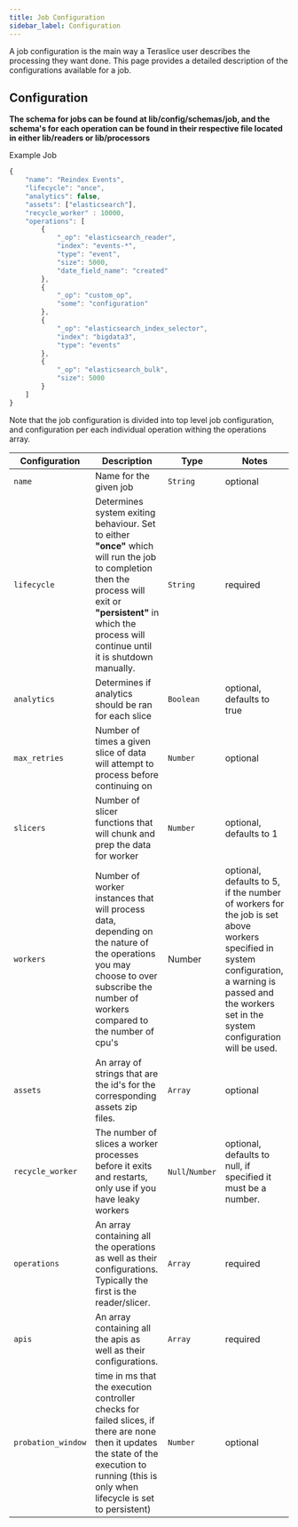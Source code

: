 ```yaml
---
title: Job Configuration
sidebar_label: Configuration
---
```


A job configuration is the main way a Teraslice user describes the processing they want done. This page provides a detailed description of the configurations available for a job.

## Configuration
**The schema for jobs can be found at lib/config/schemas/job, and the schema's for each operation can be found in their respective file located in either lib/readers or lib/processors**

Example Job
```js
{
    "name": "Reindex Events",
    "lifecycle": "once",
    "analytics": false,
    "assets": ["elasticsearch"],
    "recycle_worker" : 10000,
    "operations": [
        {
            "_op": "elasticsearch_reader",
            "index": "events-*",
            "type": "event",
            "size": 5000,
            "date_field_name": "created"
        },
        {
            "_op": "custom_op",
            "some": "configuration"
        },
        {
            "_op": "elasticsearch_index_selector",
            "index": "bigdata3",
            "type": "events"
        },
        {
            "_op": "elasticsearch_bulk",
            "size": 5000
        }
    ]
}
```
Note that the job configuration is divided into top level job configuration, and configuration per each individual operation withing the operations array.

| Configuration      | Description                                                                                                                                                                                                         | Type            | Notes                                                                                                                                                                                                   |
| ------------------ | ------------------------------------------------------------------------------------------------------------------------------------------------------------------------------------------------------------------- | --------------- | ------------------------------------------------------------------------------------------------------------------------------------------------------------------------------------------------------- |
| `name`             | Name for the given job                                                                                                                                                                                              | `String`        | optional                                                                                                                                                                                                |
| `lifecycle`        | Determines system exiting behaviour. Set to either **"once"** which will run the job to completion then the process will exit or **"persistent"** in which the process will continue until it is shutdown manually. | `String`        | required                                                                                                                                                                                                |
| `analytics`        | Determines if analytics should be ran for each slice                                                                                                                                                                | `Boolean`       | optional, defaults to true                                                                                                                                                                              |
| `max_retries`      | Number of times a given slice of data will attempt to process before continuing on                                                                                                                                  | `Number`        | optional                                                                                                                                                                                                |
| `slicers`          | Number of slicer functions that will chunk and prep the data for worker                                                                                                                                             | `Number`        | optional, defaults to 1                                                                                                                                                                                 |
| `workers`          | Number of worker instances that will process data, depending on the nature of the operations you may choose to over subscribe the number of workers compared to the number of cpu's                                 | Number          | optional, defaults to 5, if the number of workers for the job is set above workers specified in system configuration, a warning is passed and the workers set in the system configuration will be used. |
| `assets`           | An array of strings that are the id's for the corresponding assets zip files.                                                                                                                                       | `Array`         | optional                                                                                                                                                                                                |
| `recycle_worker`   | The number of slices a worker processes before it exits and restarts, only use if you have leaky workers                                                                                                            | `Null`/`Number` | optional, defaults to null, if specified it must be a number.                                                                                                                                           |
| `operations`       | An array containing all the operations as well as their configurations. Typically the first is the reader/slicer.                                                                                                   | `Array`         | required                                                                                                                                                                                                |
| `apis`             | An array containing all the apis as well as their configurations.                                                                                                                                                   | `Array`         | required                                                                                                                                                                                                |
| `probation_window` | time in ms that the execution controller checks for failed slices, if there are none then it updates the state of the execution to running (this is only when lifecycle is set to persistent)                       | `Number`        | optional                                                                                                                                                                                                |

